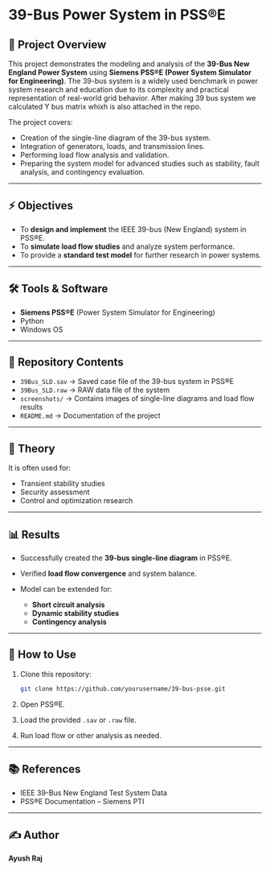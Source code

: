 # 39-Bus Power System in PSS®E

## 📌 Project Overview

This project demonstrates the modeling and analysis of the **39-Bus New England Power System** using **Siemens PSS®E (Power System Simulator for Engineering)**. The 39-bus system is a widely used benchmark in power system research and education due to its complexity and practical representation of real-world grid behavior. After making 39 bus system we calculated Y bus matrix whixh is also attached in the repo.

The project covers:

* Creation of the single-line diagram of the 39-bus system.
* Integration of generators, loads, and transmission lines.
* Performing load flow analysis and validation.
* Preparing the system model for advanced studies such as stability, fault analysis, and contingency evaluation.

---

## ⚡ Objectives

* To **design and implement** the IEEE 39-bus (New England) system in PSS®E.
* To **simulate load flow studies** and analyze system performance.
* To provide a **standard test model** for further research in power systems.

---

## 🛠️ Tools & Software

* **Siemens PSS®E** (Power System Simulator for Engineering)
* Python 
* Windows OS

---

## 📂 Repository Contents

* `39Bus_SLD.sav` → Saved case file of the 39-bus system in PSS®E
* `39Bus_SLD.raw` → RAW data file of the system
* `screenshots/` → Contains images of single-line diagrams and load flow results
* `README.md` → Documentation of the project

---

## 🔎 Theory


It is often used for:

* Transient stability studies
* Security assessment
* Control and optimization research

---

## 📊 Results

* Successfully created the **39-bus single-line diagram** in PSS®E.
* Verified **load flow convergence** and system balance.
* Model can be extended for:

  * **Short circuit analysis**
  * **Dynamic stability studies**
  * **Contingency analysis**

---

## 🚀 How to Use

1. Clone this repository:

   ```bash
   git clone https://github.com/yourusername/39-bus-psse.git
   ```
2. Open PSS®E.
3. Load the provided `.sav` or `.raw` file.
4. Run load flow or other analysis as needed.

---

## 📚 References

* IEEE 39-Bus New England Test System Data
* PSS®E Documentation – Siemens PTI

---

## ✍️ Author

**Ayush Raj**

